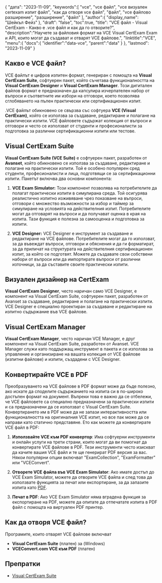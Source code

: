 {
"дата": "2023-11-09",
   "keywords":[
"vce",
"vce файл",
"vce визуален certexam изпит файл",
"как да отворя vce файл",
"файл",
"vce файлово разширение",
"разширение",
"файл"
],
   "author":{
"display_name": "Шейкъл Фейз"
},
"draft": "false",
"toc":true,
"title": "VCE файл - Visual CertExam - Какво е .vce файл и как да го отворите?",
   "description":"Научете за файловия формат на VCE Visual CertExam Exam и API, които могат да създават и отварят VCE файлове.",
   "linktitle":"VCE",
   "menu":{
      "docs":{
         "identifier":"data-vce",
         "parent":"data"
}
},
"lastmod": "2023-11-09"
}

## Какво е VCE файл?

VCE файлът е цифров изпитен формат, генериран с помощта на **Visual CertExam Suite**, софтуерен пакет, който съчетава функционалността на **Visual CertExam Designer** и **Visual CertExam Manager**. Този дигитален файлов формат е предназначен да капсулира изчерпателен набор от въпроси и съответните им избори на отговори, което позволява сглобяването на пълен практически или сертификационен изпит.

.VCE файлът обикновено се свързва със софтуера **VCE (Visual CertExam)**, който се използва за създаване, редактиране и полагане на практически изпити. VCE файловете съдържат колекция от въпроси и отговори и често се използват от студенти и професионалисти за подготовка за различни сертификационни изпити или тестове.

## Visual CertExam Suite

**Visual CertExam Suite (VCE Suite)** е софтуерен пакет, разработен от **Avanset**, който обикновено се използва за създаване, редактиране и полагане на практически изпити. Той е особено популярен сред студенти, професионалисти и лица, подготвящи се за сертификационни изпити. Пакетът включва два основни компонента:

1. **VCE Exam Simulator:** Този компонент позволява на потребителите да полагат практически изпити в симулирана среда. Той осигурява реалистично изпитно изживяване чрез показване на въпроси, отговори с множество възможности за избор и таймер за симулиране на условията на действителния изпит. Потребителите могат да отговарят на въпроси и да получават оценка в края на изпита. Тази функция е полезна за самооценка и подготовка за изпити.
    


2. **VCE Designer:** VCE Designer е инструмент за създаване и редактиране на VCE файлове. Потребителите могат да го използват, за да въвеждат въпроси, отговори и обяснения и да ги форматират, за да приличат на структурата на действителния сертификационен изпит, за който се подготвят. Можете да създавате свои собствени набори от въпроси или да импортирате въпроси от различни източници, за да съставите своите практически изпити.

## Визуален дизайнер на CertExam

**Visual CertExam Designer**, често наричан само VCE Designer, е компонент на Visual CertExam Suite, софтуерен пакет, разработен от Avanset за създаване, редактиране и полагане на практически изпити. VCE Designer е специално проектиран за създаване и редактиране на изпитно съдържание във VCE файлове.

## Visual CertExam Manager

**Visual CertExam Manager**, често наричан VCE Manager, е друг компонент на Visual CertExam Suite, разработен от Avanset. VCE Manager служи като поддържащ инструмент в пакета и се използва за управление и организиране на вашата колекция от VCE файлове (изпитни файлове) и изпити, създадени с VCE Designer.

## Конвертирайте VCE в PDF

Преобразуването на VCE файлове в PDF формат може да бъде полезно, ако искате да споделите съдържанието на изпита си в по-широко достъпен формат на документ. Въпреки това е важно да се отбележи, че VCE файловете са специално предназначени за практически изпити и са предназначени да се използват с Visual CertExam Suite. Конвертирането им в PDF може да не запази интерактивността или функционалността на оригиналния VCE изпит, но все пак може да се направи като статично представяне. Ето как можете да конвертирате VCE файл в PDF:

1. **Използвайте VCE към PDF конвертор**: Има софтуерни инструменти и онлайн услуги на трети страни, които могат да ви помогнат да конвертирате VCE файлове в PDF. Тези инструменти често изискват да качите вашия VCE файл и те ще генерират PDF версия за вас. Някои популярни опции включват "ExamCollection", "ExamFormatter" или "VCEConvert".
    


2. **Отворете VCE файла във VCE Exam Simulator**: Ако имате достъп до VCE Exam Simulator, можете да отворите VCE файла и след това да използвате функцията за печат или експортиране, за да запазите изпита като [PDF](/bg/pdf/).

3. **Печат в PDF**: Ако VCE Exam Simulator няма вградена функция за експортиране на PDF, можете да опитате да отпечатате изпита в PDF файл с помощта на виртуален PDF принтер.

## Как да отворя VCE файл?

Програмите, които отварят VCE файлове включват

- **Visual CertExam Suite** (платен) за (Windows)
- **VCEConvert.com VCE към PDF** (платен)

## Препратки
* [Visual CertExam Suite](https://www.avanset.com/products/visual-certexam-suite.html)
